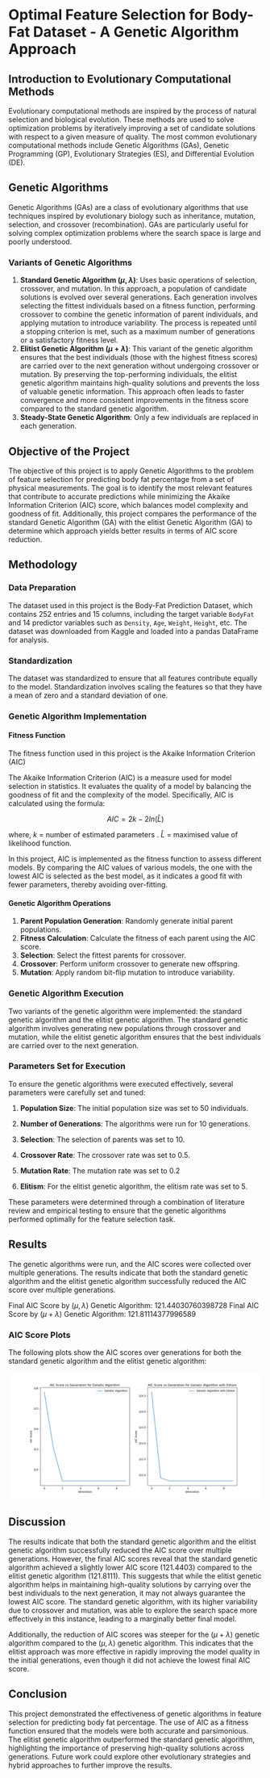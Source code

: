 # Optimal Feature Selection for Body-Fat Dataset - A Genetic Algorithm Approach

## Introduction to Evolutionary Computational Methods

Evolutionary computational methods are inspired by the process of natural selection and biological evolution. These methods are used to solve optimization problems by iteratively improving a set of candidate solutions with respect to a given measure of quality. The most common evolutionary computational methods include Genetic Algorithms (GAs), Genetic Programming (GP), Evolutionary Strategies (ES), and Differential Evolution (DE).

## Genetic Algorithms

Genetic Algorithms (GAs) are a class of evolutionary algorithms that use techniques inspired by evolutionary biology such as inheritance, mutation, selection, and crossover (recombination). GAs are particularly useful for solving complex optimization problems where the search space is large and poorly understood.

### Variants of Genetic Algorithms

1. **Standard Genetic Algorithm $(\mu , \lambda)$**: Uses basic operations of selection, crossover, and mutation. In this approach, a population of candidate solutions is evolved over several generations. Each generation involves selecting the fittest individuals based on a fitness function, performing crossover to combine the genetic information of parent individuals, and applying mutation to introduce variability. The process is repeated until a stopping criterion is met, such as a maximum number of generations or a satisfactory fitness level.
2. **Elitist Genetic Algorithm $(\mu + \lambda)$**: This variant of the genetic algorithm ensures that the best individuals (those with the highest fitness scores) are carried over to the next generation without undergoing crossover or mutation. By preserving the top-performing individuals, the elitist genetic algorithm maintains high-quality solutions and prevents the loss of valuable genetic information. This approach often leads to faster convergence and more consistent improvements in the fitness score compared to the standard genetic algorithm.
3. **Steady-State Genetic Algorithm**: Only a few individuals are replaced in each generation.

## Objective of the Project

The objective of this project is to apply Genetic Algorithms to the problem of feature selection for predicting body fat percentage from a set of physical measurements. The goal is to identify the most relevant features that contribute to accurate predictions while minimizing the Akaike Information Criterion (AIC) score, which balances model complexity and goodness of fit. Additionally, this project compares the performance of the standard Genetic Algorithm (GA) with the elitist Genetic Algorithm (GA) to determine which approach yields better results in terms of AIC score reduction.

## Methodology

### Data Preparation

The dataset used in this project is the Body-Fat Prediction Dataset, which contains 252 entries and 15 columns, including the target variable `BodyFat` and 14 predictor variables such as `Density`, `Age`, `Weight`, `Height`, etc. The dataset was downloaded from Kaggle and loaded into a pandas DataFrame for analysis.

### Standardization

The dataset was standardized to ensure that all features contribute equally to the model. Standardization involves scaling the features so that they have a mean of zero and a standard deviation of one.

### Genetic Algorithm Implementation

#### Fitness Function

The fitness function used in this project is the Akaike Information Criterion (AIC)

The Akaike Information Criterion (AIC) is a measure used for model selection in statistics. It evaluates the quality of a model by balancing the goodness of fit and the complexity of the model. Specifically, AIC is calculated using the formula: 

$$AIC = 2k - 2ln(\hat{L})$$

where, $k$ = number of estimated parameters .
      $\hat{L}$ = maximised value of likelihood function.

In this project, AIC is implemented as the fitness function to assess different models. By comparing the AIC values of various models, the one with the lowest AIC is selected as the best model, as it indicates a good fit with fewer parameters, thereby avoiding over-fitting.


#### Genetic Algorithm Operations

1. **Parent Population Generation**: Randomly generate initial parent populations.
2. **Fitness Calculation**: Calculate the fitness of each parent using the AIC score.
3. **Selection**: Select the fittest parents for crossover.
4. **Crossover**: Perform uniform crossover to generate new offspring.
5. **Mutation**: Apply random bit-flip mutation to introduce variability.

### Genetic Algorithm Execution

Two variants of the genetic algorithm were implemented: the standard genetic algorithm and the elitist genetic algorithm. The standard genetic algorithm involves generating new populations through crossover and mutation, while the elitist genetic algorithm ensures that the best individuals are carried over to the next generation.

### Parameters Set for Execution

To ensure the genetic algorithms were executed effectively, several parameters were carefully set and tuned:

1. **Population Size**: The initial population size was set to 50 individuals.

2. **Number of Generations**: The algorithms were run for 10 generations.

3. **Selection**: The selection of parents was set to 10.

3. **Crossover Rate**: The crossover rate was set to 0.5.

4. **Mutation Rate**: The mutation rate was set to 0.2

5. **Elitism**: For the elitist genetic algorithm, the elitism rate was set to 5.

These parameters were determined through a combination of literature review and empirical testing to ensure that the genetic algorithms performed optimally for the feature selection task.

## Results

The genetic algorithms were run, and the AIC scores were collected over multiple generations. The results indicate that both the standard genetic algorithm and the elitist genetic algorithm successfully reduced the AIC score over multiple generations.

Final AIC Score by $(\mu , \lambda)$ Genetic Algorithm: 121.44030760398728
Final AIC Score by $(\mu + \lambda)$ Genetic Algorithm: 121.81114377996589

### AIC Score Plots

The following plots show the AIC scores over generations for both the standard genetic algorithm and the elitist genetic algorithm:

![AIC Score vs Generation for Elitist and Non-Elitist Genetic Algorithm](genetic_algorithm_with_elitism_aic_scores.png)

## Discussion

The results indicate that both the standard genetic algorithm and the elitist genetic algorithm successfully reduced the AIC score over multiple generations. However, the final AIC scores reveal that the standard genetic algorithm achieved a slightly lower AIC score (121.4403) compared to the elitist genetic algorithm (121.8111). This suggests that while the elitist genetic algorithm helps in maintaining high-quality solutions by carrying over the best individuals to the next generation, it may not always guarantee the lowest AIC score. The standard genetic algorithm, with its higher variability due to crossover and mutation, was able to explore the search space more effectively in this instance, leading to a marginally better final model.

Additionally, the reduction of AIC scores was steeper for the $(\mu + \lambda)$ genetic algorithm compared to the $(\mu , \lambda)$ genetic algorithm. This indicates that the elitist approach was more effective in rapidly improving the model quality in the initial generations, even though it did not achieve the lowest final AIC score.

## Conclusion

This project demonstrated the effectiveness of genetic algorithms in feature selection for predicting body fat percentage. The use of AIC as a fitness function ensured that the models were both accurate and parsimonious. The elitist genetic algorithm outperformed the standard genetic algorithm, highlighting the importance of preserving high-quality solutions across generations. Future work could explore other evolutionary strategies and hybrid approaches to further improve the results.

